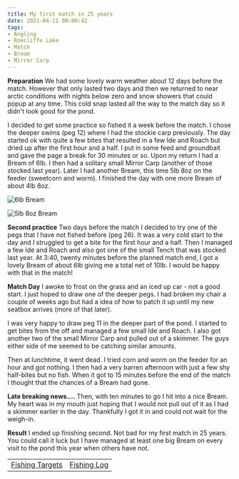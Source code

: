 ```yaml
---
title: My first match in 25 years
date: 2021-04-11 00:00:42
tags:
- Angling
- Roecliffe Lake
- Match
- Bream
- Mirror Carp
---
```

**Preparation**
We had some lovely warm weather about 12 days before the match. However that only lasted two days and then we returned to near arctic conditions with nights below zero and snow showers that could popup at any time. This cold snap lasted all the way to the match day so it didn't look good for the pond.

I decided to get some practice so fished it a week before the match. I chose the deeper swims (peg 12) where I had the stockie carp previously. The day started ok with quite a few bites that resulted in a few Ide and Roach but dried up after the first hour and a half. I put in some feed and groundbait and gave the page a break for 30 minutes or so. Upon my return I had a Bream of 6lb. I then had a solitary small Mirror Carp (another of those stocked last year). Later I had another Bream, this time 5lb 8oz on the feeder (sweetcorn and worm). I finished the day with one more Bream of about 4lb 8oz.

![6lb Bream](/images/2021-04-02/6lbBream.jpg)

![5lb 8oz Bream](/images/2021-04-02/5lb8ozBream.jpg)

**Second practice**
Two days before the match I decided to try one of the pegs that I have not fished before (peg 26). It was a very cold start to the day and I struggled to get a bite for the first hour and a half. Then I managed a few Ide and Roach and also got one of the small Tench that was stocked last year. At 3:40, twenty minutes before the planned match end, I got a lovely Bream of about 6lb giving me a total net of 10lb. I would be happy with that in the match!


**Match Day**
I awoke to frost on the grass and an iced up car - not a good start. I just hoped to draw one of the deeper pegs. I had broken my chair a couple of weeks ago but had a idea of how to patch it up until my new seatbox arrives (more of that later).

I was very happy to draw peg 11 in the deeper part of the pond. I started to get bites from the off and managed a few small Ide and Roach. I also got another two of the small Mirror Carp and pulled out of a skimmer. The guys either side of me seemed to be catching similar amounts.

Then at lunchtime, it went dead. I tried corn and worm on the feeder for an hour and got nothing. I then had a very barren afternoon with just a few shy half-bites but no fish. When it got to 15 minutes before the end of the match I thought that the chances of a Bream had gone.

**Late breaking news....**
Then, with ten minutes to go I hit into a nice Bream. My heart was in my mouth just hoping that I would not pull out of it as I had a skimmer earlier in the day. Thankfully I got it in and could not wait for the weigh-in.

**Result**
I ended up finishing second. Not bad for my first match in 25 years. You could call it luck but I have managed at least one big Bream on every visit to the pond this year when others have not. 

|||
|---------|------|
|<a href="/2020/07/Fishing-Targets/">Fishing Targets</a>|<a href="/2020/08/Fishing-Log/">Fishing Log</a>|
